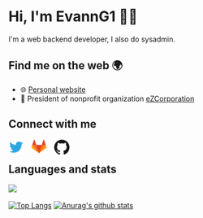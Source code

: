 # Hi, I'm EvannG1 🙋‍♂️
I'm a web backend developer, I also do sysadmin.

## Find me on the web 🌍
- 🌐 [Personal website](https://evanng1.fr)
- 🚀 President of nonprofit organization [eZCorporation](https://ezcorp.io/)

## Connect with me
<a href="https://twitter.com/G1Evann">
    <img alt="EvannG1 | Twitter" align="left" width="30px" style="margin-right:15px" src="https://raw.githubusercontent.com/EvannG1/EvannG1/main/twitter.svg" />
  </a>
<a href="https://git.ezcorp.io/evann.gehin">
  <img alt="EvannG1 | GitLab" align="left" width="30px" style="margin-right:15px" src="https://raw.githubusercontent.com/EvannG1/EvannG1/main/gitlab.svg" />
</a>
<a href="https://github.com/EvannG1">
  <img alt="EvannG1 | GitHub" align="left" width="30px" style="margin-right:15px" src="https://raw.githubusercontent.com/github/explore/78df643247d429f6cc873026c0622819ad797942/topics/github/github.png" />
</a>

<br/>

## Languages and stats
![](https://komarev.com/ghpvc/?username=EvannG1&color=blue)

[![Top Langs](https://github-readme-stats.vercel.app/api/top-langs/?username=evanng1&show_icoons=true&theme=tokyonight)](https://github.com/anuraghazra/github-readme-stats)
[![Anurag's github stats](https://github-readme-stats.vercel.app/api?username=evanng1&show_icons=true&theme=tokyonight)](https://github.com/anuraghazra/github-readme-stats)
